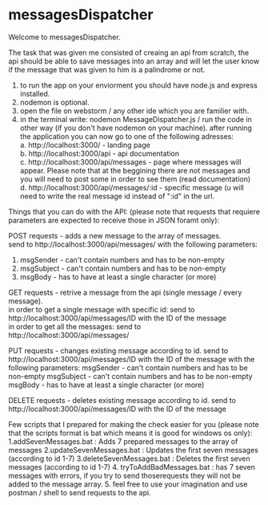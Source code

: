 # messagesDispatcher

Welcome to messagesDispatcher. 

The task that was given me consisted of creaing an api from scratch, the api should be able to save messages
into an array and will let the user know if the message that was given to him is a palindrome or not.

1. to run the app on your enviorment you should have node.js and express installed.
2. nodemon is optional.
3. open the file on webstorm / any other ide which you are familier with. 
4. in the terminal write: nodemon MessageDispatcher.js / run the code in other way (if you don't have nodemon on your machine).
   after running the application you can now go to one of the following adresses:
   </br>
   a. http://localhost:3000/  - landing page
   </br>
   b. http://localhost:3000/api - api documentation
   </br>
   c. http://localhost:3000/api/messages - page where messages will appear.
   Please note that at the beggining there are not messages and you will need to post some in order to see them (read documentation)
   </br>
   d. http://localhost:3000/api/messages/:id - specific message (u will need to write the real message id instead of ":id" in the url.


Things that you can do with the API:
(please note that requests that requiere parameters are expected to receive those in JSON foramt only):

POST requests - adds a new message to the array of messages.
<br />
send to http://localhost:3000/api/messages/ with the following parameters:
<br />
1. msgSender - can't contain numbers and has to be non-empty
2. msgSubject - can't contain numbers and has to be non-empty 
3. msgBody - has to have at least a single character (or more)

GET requests - retrive a message from the api (single message / every message).
<br />
in order to get a single message with specific id:
send to http://localhost:3000/api/messages/ID with the ID of the message
<br />
in order to get all the messages:
send to http://localhost:3000/api/messages/

PUT requests - changes existing message according to id.
send to http://localhost:3000/api/messages/ID with the ID of the message with the following parameters:
msgSender - can't contain numbers and has to be non-empty
msgSubject - can't contain numbers and has to be non-empty
msgBody - has to have at least a single character (or more)

DELETE requests - deletes existing message according to id.
send to http://localhost:3000/api/messages/ID with the ID of the message

Few scripts that I prepared for making the check easier for you (please note that the scripts format is bat which means it is good for windows os only):
1.addSevenMessages.bat : Adds 7 prepared messages to the array of messages
2.updateSevenMessages.bat : Updates the first seven messages (according to id 1-7)
3.deleteSevenMessages.bat : Deletes the first seven messages (according to id 1-7)
4. tryToAddBadMessages.bat : has 7 seven messages with errors, if you try to send thoserequests they will not be added to the message array.
5. feel free to use your imagination and use postman / shell to send requests to the api.
